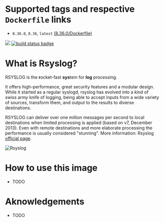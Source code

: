 # Supported tags and respective `Dockerfile` links

* `8.36.0`, `8.36`, `latest` [(8.36.0/Dockerfile)](https://github.com/manios/docker-varnish/blob/master/Dockerfile)


[![](https://images.microbadger.com/badges/image/manios/rsyslog.svg)](https://microbadger.com/images/manios/rsyslog)  [![build status badge](https://img.shields.io/travis/manios/docker-rsyslog/master.svg)](https://travis-ci.org/manios/docker-rsyslog/branches)

# What is Rsyslog?

RSYSLOG is the **r**ocket-fast **sys**tem for **log** processing.

It offers high-performance, great security features and a modular design. While it started as a regular syslogd, rsyslog has evolved into a kind of swiss army knife of logging, being able to accept inputs from a wide variety of sources, transform them, and output to the results to diverse destinations.

RSYSLOG can deliver over one million messages per second to local destinations when limited processing is applied (based on v7, December 2013). Even with remote destinations and more elaborate processing the performance is usually considered "stunning". More information: Rsyslog [official page](https://www.rsyslog.com/).

![Rsyslog](https://www.rsyslog.com/common/images/rsyslog-features-imagemap.png)

# How to use this image

* TODO

# Aknowledgements

* TODO
